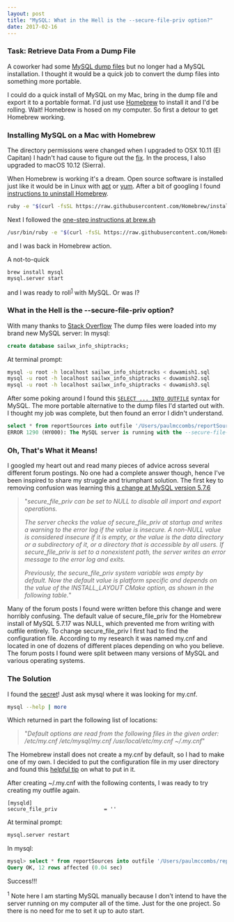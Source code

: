 ```yaml
---
layout: post
title: "MySQL: What in the Hell is the --secure-file-priv option?"
date: 2017-02-16
---
```


### Task: Retrieve Data From a Dump File

A coworker had some [MySQL dump files](https://dev.mysql.com/doc/refman/5.7/en/mysqldump-sql-format.html) but no longer had a MySQL installation. I thought it would be a quick job to convert the dump files into something more portable.

I could do a quick install of MySQL on my Mac, bring in the dump file and export it to a portable format. I'd just use [Homebrew](https://www.postgresql.org/) to install it and I'd be rolling. Wait! Homebrew is hosed on my computer. So first a detour to get Homebrew working.

### Installing MySQL on a Mac with Homebrew

The directory permissions were changed when I upgraded to OSX 10.11 (El Capitan) I hadn't had cause to figure out the [fix](https://digitizor.com/fix-homebrew-permissions-osx-el-capitan/). In the process, I also upgraded to macOS 10.12 (Sierra).

When Homebrew is working it's a dream. Open source software is installed just like it would be in Linux with [apt](https://wiki.debian.org/Apt) or [yum](https://en.wikipedia.org/wiki/Yellowdog_Updater,_Modified). After a bit of googling I found [instructions to uninstall Homebrew](http://superuser.com/questions/203707/how-to-uninstall-homebrew-mac-os-x-package-manager).
```bash
ruby -e "$(curl -fsSL https://raw.githubusercontent.com/Homebrew/install/master/uninstall)"
```
Next I followed the [one-step instructions at brew.sh](https://brew.sh/)
```bash
/usr/bin/ruby -e "$(curl -fsSL https://raw.githubusercontent.com/Homebrew/install/master/install)"
```
and I was back in Homebrew action.

A not-to-quick
```
brew install mysql
mysql.server start
```
and I was ready to roll<sup>[1](#myfootnote1)</sup> with MySQL. Or was I?

### What in the Hell is the --secure-file-priv option?

With many thanks to [Stack Overflow](http://stackoverflow.com/questions/17666249/how-to-import-an-sql-file-using-the-command-line-in-mysql) The dump files were loaded into my brand new MySQL server:
In mysql:
```sql
create database sailwx_info_shiptracks;
```
At terminal prompt:
```bash
mysql -u root -h localhost sailwx_info_shiptracks < duwamish1.sql
mysql -u root -h localhost sailwx_info_shiptracks < duwamish2.sql
mysql -u root -h localhost sailwx_info_shiptracks < duwamish3.sql
```

After some poking around I found this [```SELECT ... INTO OUTFILE```](https://dev.mysql.com/doc/refman/5.7/en/select-into.html) syntax for MySQL. The more portable alternative to the dump files I'd started out with. I thought my job was complete, but then found an error I didn't understand.

```sql
select * from reportSources into outfile '/Users/paulmccombs/reportSources.txt';
ERROR 1290 (HY000): The MySQL server is running with the --secure-file-priv option so it cannot execute this statement
```

### Oh, That's What it Means!

I googled my heart out and read many pieces of advice across several different forum postings. No one had a complete answer though, hence I've been inspired to share my struggle and triumphant solution. The first key to removing confusion was learning this [a change at MySQL version 5.7.6](https://dev.mysql.com/doc/relnotes/mysql/5.7/en/news-5-7-6.html)

>"*secure_file_priv can be set to NULL to disable all import and export operations.*
>
>*The server checks the value of secure_file_priv at startup and writes a warning to the error log if the value is insecure. A non-NULL value is considered insecure if it is empty, or the value is the data directory or a subdirectory of it, or a directory that is accessible by all users. If secure_file_priv is set to a nonexistent path, the server writes an error message to the error log and exits.*
>
>*Previously, the secure_file_priv system variable was empty by default. Now the default value is platform specific and depends on the value of the INSTALL_LAYOUT CMake option, as shown in the following table.*"

Many of the forum posts I found were written before this change and were horribly confusing. The default value of secure_file_priv for the Homebrew install of MySQL 5.7.17 was NULL, which prevented me from writing with outfile entirely. To change secure_file_priv I first had to find the configuration file. According to my research it was named my.cnf and located in one of dozens of different places depending on who you believe. The forum posts I found were split between many versions of MySQL and various operating systems.

### The Solution

I found the [secret](http://stackoverflow.com/questions/7973927/for-homebrew-mysql-installs-wheres-my-cnf)! Just ask mysql where it was looking for my.cnf.
```bash
mysql --help | more
```
Which returned in part the following list of locations:
>"*Default options are read from the following files in the given order:
/etc/my.cnf /etc/mysql/my.cnf /usr/local/etc/my.cnf ~/.my.cnf*"

The Homebrew install does not create a my.cnf by default, so I had to make one of my own. I decided to put the configuration file in my user directory and found this [helpful tip](https://github.com/piwik/piwik/issues/9528) on what to put in it.

After creating ~/.my.cnf with the following contents, I was ready to try creating my outfile again.
```
[mysqld]
secure_file_priv               = ''
```
At terminal prompt:
```bash
mysql.server restart
```
In mysql:
```sql
mysql> select * from reportSources into outfile '/Users/paulmccombs/reportSources.txt';
Query OK, 12 rows affected (0.04 sec)
```

Success!!!

<a name="myfootnote1"><sup>1</sup></a> Note here I am starting MySQL manually because I don't intend to have the server running on my computer all of the time. Just for the one project. So there is no need for me to set it up to auto start.